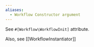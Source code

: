 ```yaml
---
aliases:
  - Workflow Constructor argument
---
```

See `#[Workflow\WorkflowInit]` attribute.

Also, see [[WorkflowInstantiator]]
